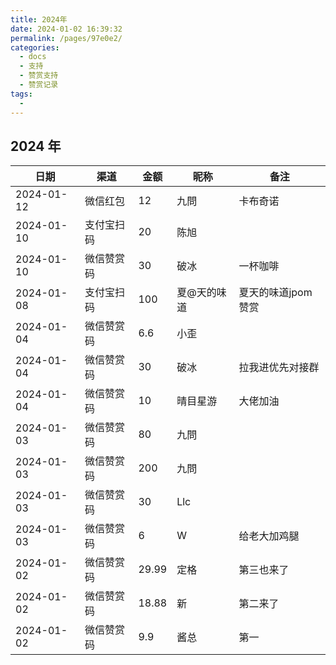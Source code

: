 ```yaml
---
title: 2024年
date: 2024-01-02 16:39:32
permalink: /pages/97e0e2/
categories:
  - docs
  - 支持
  - 赞赏支持
  - 赞赏记录
tags:
  - 
---
```


## 2024 年


| 日期         | 渠道    | 金额    | 昵称     | 备注          |
|------------|-------|-------|--------|-------------|
| 2024-01-12 | 微信红包  | 12    | 九問     | 卡布奇诺        |
| 2024-01-10 | 支付宝扫码 | 20    | 陈旭     |             |
| 2024-01-10 | 微信赞赏码 | 30    | 破冰     | 一杯咖啡        |
| 2024-01-08 | 支付宝扫码 | 100   | 夏@天的味道 | 夏天的味道jpom赞赏 |
| 2024-01-04 | 微信赞赏码 | 6.6   | 小歪     |             |
| 2024-01-04 | 微信赞赏码 | 30    | 破冰     | 拉我进优先对接群    |
| 2024-01-04 | 微信赞赏码 | 10    | 晴目星游   | 大佬加油        |
| 2024-01-03 | 微信赞赏码 | 80    | 九問     |             |
| 2024-01-03 | 微信赞赏码 | 200   | 九問     |             |
| 2024-01-03 | 微信赞赏码 | 30    | Llc    |             |
| 2024-01-03 | 微信赞赏码 | 6     | W      | 给老大加鸡腿      |
| 2024-01-02 | 微信赞赏码 | 29.99 | 定格     | 第三也来了       |
| 2024-01-02 | 微信赞赏码 | 18.88 | 新      | 第二来了        |
| 2024-01-02 | 微信赞赏码 | 9.9   | 酱总     | 第一          |